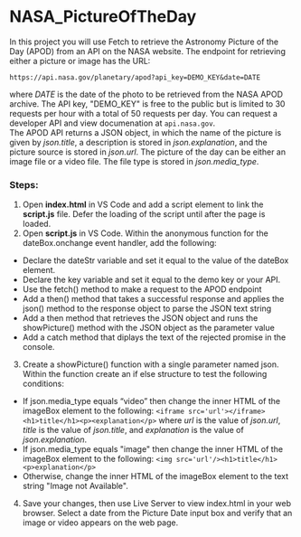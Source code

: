 # NASA_PictureOfTheDay

In this project you will use Fetch to retrieve the Astronomy Picture of the Day (APOD) from an API on the NASA website.  The endpoint for retrieving either a picture or image has the URL:

`https://api.nasa.gov/planetary/apod?api_key=DEMO_KEY&date=DATE`

where *DATE* is the date of the photo to be retrieved from the NASA APOD archive.  The API key, "DEMO_KEY" is free to the public but is limited to 30 requests per hour with a total of 50 requests per day.  You can request a developer API and view documenation at `api.nasa.gov`.  
The APOD API returns a JSON object, in which the name of the picture is given by *json.title*, a description is stored in *json.explanation*, and the picture source is stored in *json.url*.  The picture of the day can be either an image file or a video file.  The file type is stored in *json.media_type*.

### Steps:
1. Open **index.html** in VS Code and add a script element to link the **script.js** file.  Defer the loading of the script until after the page is loaded.
2. Open **script.js** in VS Code.  Within the anonymous function for the dateBox.onchange event handler, add the following:
  + Declare the dateStr variable and set it equal to the value of the dateBox element.
  + Declare the key variable and set it equal to the demo key or your API.
  + Use the fetch() method to make a request to the APOD endpoint
  + Add a then() method that takes a successful response and applies the json() method to the response object to parse the JSON text string
  + Add a then method that retrieves the JSON object and runs the showPicture() method with the JSON object as the parameter value
  + Add a catch method that diplays the text of the rejected promise in the console.
3. Create a showPicture() function with a single parameter named json.  Within the function create an if else structure to test the following conditions:
  + If json.media_type equals “video” then change the inner HTML of the imageBox element to the following: `<iframe src='url'></iframe><h1>title</h1><p><explanation</p>`
  where *url* is the value of *json.url*, *title* is the value of *json.title*, and *explanation* is the value of *json.explanation*.
  + If json.media_type equals "image" then change the inner HTML of the imageBox element to the following: `<img src='url'/><h1>title</h1><p>explanation</p>`
  + Otherwise, change the inner HTML of the imageBox element to the text string "Image not Available".
4. Save your changes, then use Live Server to view index.html in your web browser.  Select a date from the Picture Date input box and verify that an image or video appears on the web page.
  
